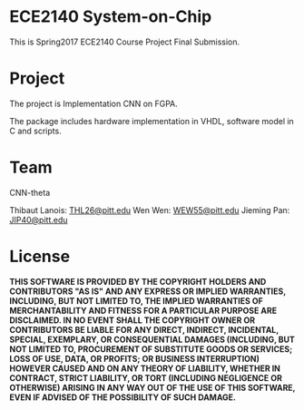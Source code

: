 # ECE2140 System-on-Chip

This is Spring2017 ECE2140 Course Project Final Submission.

# Project

The project is Implementation CNN on FGPA.

The package includes hardware implementation in VHDL, software model in C and scripts.

# Team

CNN-theta

Thibaut Lanois: THL26@pitt.edu
Wen Wen: WEW55@pitt.edu
Jieming Pan: JIP40@pitt.edu

# License

**THIS SOFTWARE IS PROVIDED BY THE COPYRIGHT HOLDERS AND CONTRIBUTORS "AS IS" AND ANY EXPRESS OR IMPLIED WARRANTIES, INCLUDING, BUT NOT LIMITED TO, THE IMPLIED WARRANTIES OF MERCHANTABILITY AND FITNESS FOR A PARTICULAR PURPOSE ARE DISCLAIMED. IN NO EVENT SHALL THE COPYRIGHT OWNER OR CONTRIBUTORS BE LIABLE FOR ANY DIRECT, INDIRECT, INCIDENTAL, SPECIAL, EXEMPLARY, OR CONSEQUENTIAL DAMAGES (INCLUDING, BUT NOT LIMITED TO, PROCUREMENT OF SUBSTITUTE GOODS OR SERVICES; LOSS OF USE, DATA, OR PROFITS; OR BUSINESS INTERRUPTION) HOWEVER CAUSED AND ON ANY THEORY OF LIABILITY, WHETHER IN CONTRACT, STRICT LIABILITY, OR TORT (INCLUDING NEGLIGENCE OR OTHERWISE) ARISING IN ANY WAY OUT OF THE USE OF THIS SOFTWARE, EVEN IF ADVISED OF THE POSSIBILITY OF SUCH DAMAGE.**


